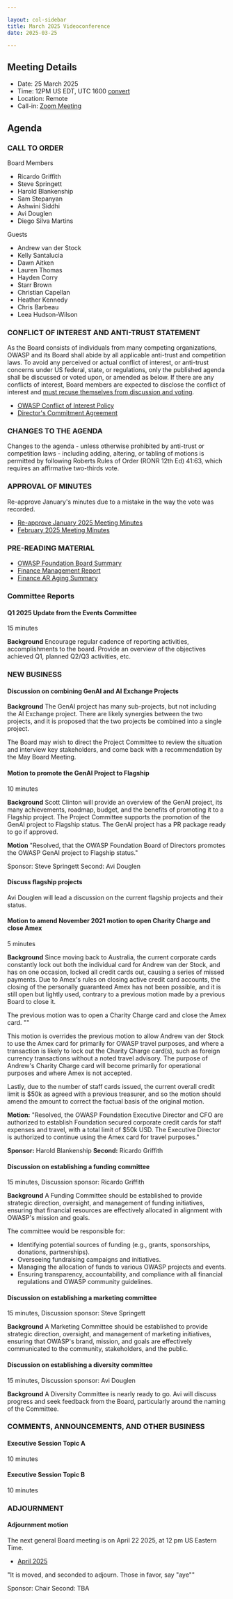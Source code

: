 ```yaml
---

layout: col-sidebar
title: March 2025 Videoconference
date: 2025-03-25

---
```


## Meeting Details

- Date: 25 March 2025
- Time: 12PM US EDT, UTC 1600 [convert](https://www.timeanddate.com/worldclock/meetingdetails.html?year=2025&month=3&day=25&hour=16&min=0&sec=0&p1=152&p2=176&p3=110&p4=136&p5=179&p6=24&p7=64)
- Location: Remote
- Call-in: [Zoom Meeting](https://us06web.zoom.us/j/82812814370?pwd=dUc1TIeKiaYL4uLQDnnYiCYA3e2fHn.1)

## Agenda

### CALL TO ORDER

Board Members
- Ricardo Griffith
- Steve Springett
- Harold Blankenship
- Sam Stepanyan
- Ashwini Siddhi
- Avi Douglen 
- Diego Silva Martins

Guests
- Andrew van der Stock
- Kelly Santalucia
- Dawn Aitken
- Lauren Thomas
- Hayden Corry
- Starr Brown
- Christian Capellan
- Heather Kennedy
- Chris Barbeau
- Leea Hudson-Wilson

### CONFLICT OF INTEREST AND ANTI-TRUST STATEMENT

As the Board consists of individuals from many competing organizations, OWASP and its Board shall abide by all applicable anti-trust and competition laws. To avoid any perceived or actual conflict of interest, or anti-trust concerns under US federal, state, or regulations, only the published agenda shall be discussed or voted upon, or amended as below. If there are any conflicts of interest, Board members are expected to disclose the conflict of interest and [must recuse themselves from discussion and voting](https://owasp.org/www-policy/legal/bylaws#section-702-disclosure-required).

- [OWASP Conflict of Interest Policy](https://owasp.org/www-policy/operational/conflict-of-interest)
- [Director's Commitment Agreement](https://owasp.org/www-policy/legal/directors-committment-agreement)

### CHANGES TO THE AGENDA

Changes to the agenda - unless otherwise prohibited by anti-trust or competition laws - including adding, altering, or tabling of motions is permitted by following Roberts Rules of Order (RONR 12th Ed) 41:63, which requires an affirmative two-thirds vote.

### APPROVAL OF MINUTES

Re-approve January's minutes due to a mistake in the way the vote was recorded.
- [Re-approve January 2025 Meeting Minutes](/www-board/meetings-historical/2025/202501)
- [February 2025 Meeting Minutes](/www-board/meetings-historical/2025/202502)

### PRE-READING MATERIAL

- [OWASP Foundation Board Summary](https://docs.google.com/presentation/d/1vII4x812srzDKV2ax4q__vQfUPoukaXqd6fdeCSjEWQ/edit?usp=drive_link)
- [Finance Management Report](/www-board/attachments/202502-management-report.pdf)
- [Finance AR Aging Summary](/www-board/attachments/202502-ar-aging-summary.pdf)

### Committee Reports

#### Q1 2025 Update from the Events Committee

15 minutes

**Background** Encourage regular cadence of reporting activities, accomplishments to the board. Provide an overview of the objectives achieved Q1, planned Q2/Q3 activities, etc.

### NEW BUSINESS

#### Discussion on combining GenAI and AI Exchange Projects

**Background** The GenAI project has many sub-projects, but not including the AI Exchange project. There are likely synergies between the two projects, and it is proposed that the two projects be combined into a single project.

The Board may wish to direct the Project Committee to review the situation and interview key stakeholders, and come back with a recommendation by the May Board Meeting.

#### Motion to promote the GenAI Project to Flagship

10 minutes

**Background** Scott Clinton will provide an overview of the GenAI project, its many achievements, roadmap, budget, and the benefits of promoting it to a Flagship project. The Project Committee supports the promotion of the GenAI project to Flagship status. The GenAI project has a PR package ready to go if approved.

**Motion** "Resolved, that the OWASP Foundation Board of Directors promotes the OWASP GenAI project to Flagship status."

Sponsor: Steve Springett
Second: Avi Douglen

#### Discuss flagship projects

Avi Douglen will lead a discussion on the current flagship projects and their status.

#### Motion to amend November 2021 motion to open Charity Charge and close Amex

5 minutes

**Background** Since moving back to Australia, the current corporate cards constantly lock out both the individual card for Andrew van der Stock, and has on one occasion, locked all credit cards out, causing a series of missed payments. Due to Amex's rules on closing active credit card accounts, the closing of the personally guaranteed Amex has not been possible, and it is still open but lightly used, contrary to a previous motion made by a previous Board to close it.

The previous motion was to open a Charity Charge card and close the Amex card.
""

This motion is overrides the previous motion to allow Andrew van der Stock to use the Amex card for primarily for OWASP travel purposes, and where a transaction is likely to lock out the Charity Charge card(s), such as foreign currency transactions without a noted travel advisory. The purpose of Andrew's Charity Charge card will become primarily for operational purposes and where Amex is not accepted.

Lastly, due to the number of staff cards issued, the current overall credit limit is $50k as agreed with a previous treasurer, and so the motion should amend the amount to correct the factual basis of the original motion.

**Motion:** "Resolved, the OWASP Foundation Executive Director and CFO are authorized to establish Foundation secured corporate credit cards for staff expenses and travel, with a total limit of $50k USD. The Executive Director is authorized to continue using the Amex card for travel purposes."

**Sponsor:** Harold Blankenship
**Second:** Ricardo Griffith

#### Discussion on establishing a funding committee

15 minutes, Discussion sponsor: Ricardo Griffith

**Background** A Funding Committee should be established to provide strategic direction, oversight, and management of funding initiatives, ensuring that financial resources are effectively allocated in alignment with OWASP's mission and goals.

The committee would be responsible for:
- Identifying potential sources of funding (e.g., grants, sponsorships, donations, partnerships).
- Overseeing fundraising campaigns and initiatives.
- Managing the allocation of funds to various OWASP projects and events.
- Ensuring transparency, accountability, and compliance with all financial regulations and OWASP community guidelines.

#### Discussion on establishing a marketing committee

15 minutes, Discussion sponsor: Steve Springett

**Background** A Marketing Committee should be established to provide strategic direction, oversight, and management of marketing initiatives, ensuring that OWASP's brand, mission, and goals are effectively communicated to the community, stakeholders, and the public.

#### Discussion on establishing a diversity committee

15 minutes, Discussion sponsor: Avi Douglen

**Background** A Diversity Committee is nearly ready to go. Avi will discuss progress and seek feedback from the Board, particularly around the naming of the Committee.

### COMMENTS, ANNOUNCEMENTS, AND OTHER BUSINESS

#### Executive Session Topic A
10 minutes

#### Executive Session Topic B
10 minutes

### ADJOURNMENT

#### Adjournment motion

The next general Board meeting is on April 22 2025, at 12 pm US Eastern Time.

- [April 2025](https://owasp.org/www-board/meetings/202504)

"It is moved, and seconded to adjourn. Those in favor, say "aye""

Sponsor: Chair
Second: TBA
